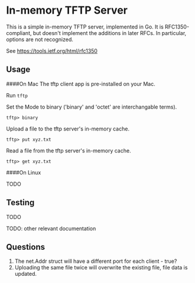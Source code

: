 In-memory TFTP Server
=====================

This is a simple in-memory TFTP server, implemented in Go.  It is
RFC1350-compliant, but doesn't implement the additions in later RFCs.  In
particular, options are not recognized.

See https://tools.ietf.org/html/rfc1350

Usage
-----
####On Mac
The tftp client app is pre-installed on your Mac.

Run ```tftp```

Set the Mode to binary ('binary' and 'octet' are interchangable terms).

```tftp> binary```

Upload a file to the tftp server's in-memory cache.

```tftp> put xyz.txt```

Read a file from the tftp server's in-memory cache.

```tftp> get xyz.txt```

####On Linux

TODO

Testing
-------
TODO

TODO: other relevant documentation

Questions
-----
1. The net.Addr struct will have a different port for each client - true?
2. Uploading the same file twice will overwrite the existing file, file data is updated.

